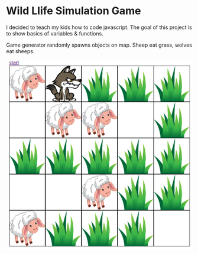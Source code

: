 # Wild Llife Simulation Game
I decided to teach my kids how to code javascript. 
The goal of this project is to show basics of variables & functions.

Game generator randomly spawns objects on map.
Sheep eat grass, wolves eat sheeps.

![Wild Llife Simulation Game](game.png)
